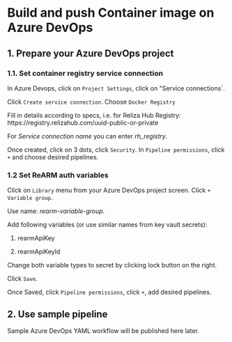 # Build and push Container image on Azure DevOps

## 1. Prepare your Azure DevOps project

### 1.1.  Set container registry service connection
In Azure Devops, click on `Project Settings`, click on "Service connections`.

Click `Create service connection`. Choose `Docker Registry`

Fill in details according to specs, i.e. for Reliza Hub Registry:
https&#58;&#47;&#47;registry.relizahub.com/uuid-public-or-private

For *Service connection name* you can enter *rh_registry*.

Once created, click on 3 dots, click `Security`. In `Pipeline permissions`, click `+` and choose desired pipelines.

### 1.2 Set ReARM auth variables

Click on `Library` menu from your Azure DevOps project screen.
Click `+ Variable group`.

Use name: *rearm-variable-group*.

Add following variables (or use similar names from key vault secrets):

1. rearmApiKey

2. rearmApiKeyId

Change both variable types to secret by clicking lock button on the right.

Click `Save`.

Once Saved, click `Pipeline permissions`, click `+`, add desired pipelines.

## 2. Use sample pipeline

Sample Azure DevOps YAML workflow will be published here later.
